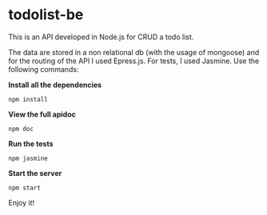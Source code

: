 # todolist-be

This is an API developed in Node.js for CRUD a todo list.

The data are stored in a non relational db (with the usage of mongoose) and for the routing of the API I used Epress.js.
For tests, I used Jasmine. Use the following commands:
<p>
<b>Install all the dependencies</b>
<p><code>npm install</code></p>
</p>

<b>View the full apidoc</b>
<p><code>npm doc</code></p>

<b>Run the tests</b>
<p><code>npm jasmine</code></p>

<b>Start the server</b>
<p><code>npm start</code></p>

Enjoy it!
